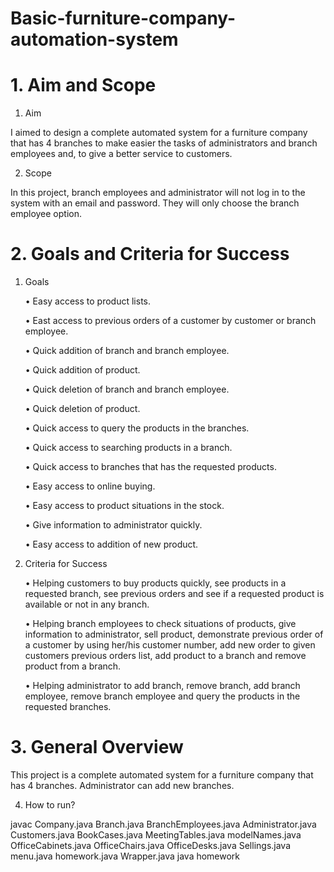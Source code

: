 # Basic-furniture-company-automation-system
# 1. Aim and Scope
1.  Aim
    
   I aimed to design a complete automated system for a furniture company that has 4 branches to make easier the tasks of administrators and branch employees and, to give a better service to customers.
    
2.  Scope
    
  In this project, branch employees and administrator will not log in to the system with an email and password. They will only choose the branch employee option. 


# 2.  Goals and Criteria for Success
 
1.  Goals
  	
      •	Easy access to product lists.

      •	East access to previous orders of a customer by customer or branch employee.

      •	Quick addition of branch and branch employee.

      •	Quick addition of product.

      •	Quick deletion of branch and branch employee.

      •	Quick deletion of product.

      •	Quick access to query the products in the branches.

      •	Quick access to searching products in a branch.

      •	Quick access to branches that has the requested products.

      •	Easy access to online buying.

      •	Easy access to product situations in the stock.

      •	Give information to administrator quickly.

      •	Easy access to addition of new product.



2.  Criteria for Success
    
      •	Helping customers to buy products quickly, see products in a requested branch, see previous orders and see if a requested product is available or not in any branch.

      •	Helping branch employees to check situations of products, give information to administrator, sell product, demonstrate previous order of a customer by using her/his customer number, add new order to given customers previous orders list, add product to a branch and remove product from a branch.

      •	Helping administrator to add branch, remove branch, add branch employee, remove branch employee and query the products in the requested branches.
    

# 3.	General Overview
  
  This project is a complete automated system for a furniture company that has 4 branches. Administrator can add new branches. 
  
  4. How to run?
  
  javac Company.java Branch.java BranchEmployees.java Administrator.java 
        Customers.java BookCases.java MeetingTables.java modelNames.java 
        OfficeCabinets.java OfficeChairs.java OfficeDesks.java Sellings.java menu.java 
        homework.java Wrapper.java
  java homework
        
